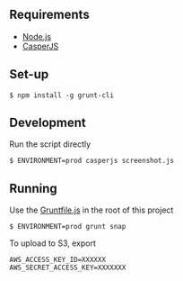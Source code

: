 Requirements
------------

 * [Node.js](http://nodejs.org/)
 * [CasperJS](http://casperjs.org/)

Set-up
------

    $ npm install -g grunt-cli

Development
-----------

Run the script directly

    $ ENVIRONMENT=prod casperjs screenshot.js

Running
-------

Use the [Gruntfile.js](../../Gruntfile.js) in the root of this project

    $ ENVIRONMENT=prod grunt snap

To upload to S3, export

	AWS_ACCESS_KEY_ID=XXXXXX
	AWS_SECRET_ACCESS_KEY=XXXXXXX
